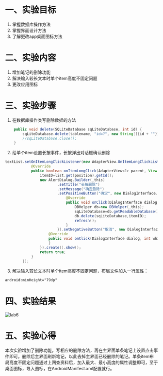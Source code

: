 # 一、实验目标
1. 掌握数据库操作方法
2. 掌握界面设计方法
3. 了解更改app桌面图标方法

# 二、实验内容
1. 增加笔记的删除功能
2. 解决输入较长文本时单个item高度不固定问题
3. 更改应用图标

# 三、实验步骤
1. 在数据库操作类写删除数据的方法
```java
    public void delete(SQLiteDatabase sqLiteDatabase, int id) {
        sqLiteDatabase.delete(tablename, "id=?", new String[]{id + ""});
        //sqLiteDatabase.close();
    }
```
2. 给单个item设置长按事件，长按弹出对话框确认删除
```java
textList.setOnItemLongClickListener(new AdapterView.OnItemLongClickListener() {
            @Override
            public boolean onItemLongClick(AdapterView<?> parent, View view, int position, long id) {
                itemID=list.get(position).getId();
                new AlertDialog.Builder(_this)
                        .setTitle("长按删除")
                        .setMessage("确定删除")
                        .setPositiveButton("确定", new DialogInterface.OnClickListener() {
                            @Override
                            public void onClick(DialogInterface dialog, int which) {
                                DBHelper db=new DBHelper(_this);
                                sqLiteDatabase=db.getReadableDatabase();
                                db.delete(sqLiteDatabase,itemID);
                                refresh();
                            }
                        }).setNegativeButton("取消", new DialogInterface.OnClickListener() {
                    @Override
                    public void onClick(DialogInterface dialog, int which) {
                    }
                }).create().show();
                return true;
            }
        });
```
3. 解决输入较长文本时单个item高度不固定问题，布局文件加入一行属性：
```xml
android:minHeight="79dp"
```

# 四、实验结果
![lab6](https://github.com/cxcx75/android-labs-2020/tree/master/students/net1814080903127/lab6.png)
# 五、实验心得
本次实验增加了删除功能，写相应的删除方法，再在主界面单条笔记上设置点击事件即可，删除后主界面刷新笔记，以此去掉主界面已经删除的笔记。单条item布局高度不固定问题通过上网查资料后，加入最大、最小高度的属性调整即可，至于桌面图标，导入图标，在AndroidManifest.xml配置就行。

